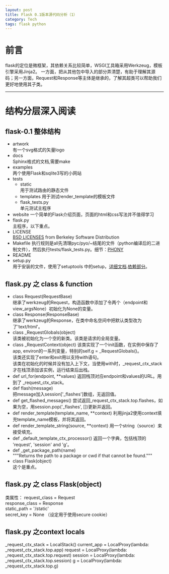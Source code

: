 ```yaml
--- 
layout: post 
title: Flask 0.1版本源代码分析（1） 
category: Tech 
tags: flask python  
---
```


# 前言
flask的定位是微框架，其依赖关系比较简单，WSGI工具箱采用Werkzeug，模板引擎采用Jinja2。
一方面，把从其他包中导入的部分弄清楚，有助于理解其源码；另一方面，Request和Response等主体是继承的，了解其超类可以帮助我们更好地使用其子类。

---

#  结构分层深入阅读

## flask-0.1 整体结构

- artwork  
有一个svg格式的矢量logo
- docs  
Sphinx格式的文档,需要make
- examples  
两个使用Flask和sqlite3写的小网站
- tests
  - static  
  用于测试路由的静态文件
  - templates
  用于测试render_template的模板文件
  - flask_tests.py  
  单元测试主程序
- website
一个简单的Flask介绍页面，页面的html和css写法并不值得学习
- flask.py  
主程序，以下重点。
- LICENSE  
[BSD LICENSES](https://en.wikipedia.org/wiki/BSD_licenses) from Berkeley Software Distribution
- Makefile
执行规则是all先清理pyc/pyo/~结尾的文件（python编译后的二进制文件），然后执行tests/flask_tests.py。细节：[PHONY](http://www.cnblogs.com/hnrainll/archive/2011/04/12/2013377.html)
- README 
- setup.py  
用于安装的文件，使用了setuptools 中的setup，[详细文档](https://setuptools.readthedocs.io/en/latest/setuptools.html#basic-use).[依赖部分](https://setuptools.readthedocs.io/en/latest/setuptools.html#declaring-dependencies)。

## flask.py 之 class & function
- class Request(RequestBase)  
继承了werkzeug的Request，构造函数中添加了令两个（endpoint和view_argsNone）初始化为None的变量。
- class Response(ResponseBase)  
继承了werkzeug的Response，在类中命名空间中把默认类型改为了'text/html'。
- class \_RequestGlobals(object)  
该类被初始化为一个空的新类。该类是请求的全局变量。
- class \_RequestContext(object)
该类实现了一个init函数，在实例中保存了app, environ的一系列变量，特别的self.g = \_RequestGlobals()。  
该类还实现了enter和exit用以支持with语句。  
该类在初始化的时候并没有加入上下文，当使用with时，\_request\_ctx\_stack才在栈顶添加该实例，运行结束后出栈。
- def url_for(endpoint, **values)
返回栈顶对应endpoint和values的URL。用到了 \_request\_ctx\_stack。
- def flash(message)  
把message加入session['\_flashes']数组，无返回值。
- def get\_flashed\_messages()
尝试返回\_request\_ctx\_stack.top.flashes，如果为空，用session.pop('\_flashes', [])更新并返回。
- def render\_template(template\_name, **context)
利用jinja2使用context填充template_name模板，并将其返回。
- def render\_template\_string(source, **context)
用一个string（source）来接受填充。
- def \_default\_template\_ctx\_processor()
返回一个字典，包括栈顶的 'request', 'session' and 'g'。
- def \_get\_package\_path(name)  
"""Returns the path to a package or cwd if that cannot be found."""
- class Flask(object)  
这个是重点。

## flask.py 之 class Flask(object) 
类属性：
request_class = Request  
response_class = Response  
static_path = '/static'  
secret_key = None （设定用于使用secure cookie）


## flask.py 之context locals

_request_ctx_stack = LocalStack()
current_app = LocalProxy(lambda: _request_ctx_stack.top.app)
request = LocalProxy(lambda: _request_ctx_stack.top.request)
session = LocalProxy(lambda: _request_ctx_stack.top.session)
g = LocalProxy(lambda: _request_ctx_stack.top.g)
